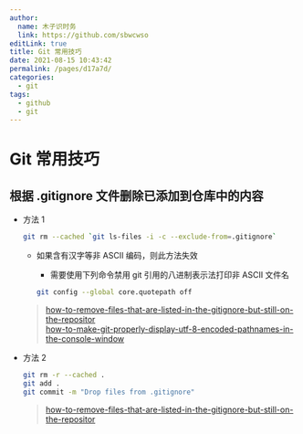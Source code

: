 ```yaml
---
author: 
  name: 木子识时务
  link: https://github.com/sbwcwso
editLink: true
title: Git 常用技巧
date: 2021-08-15 10:43:42
permalink: /pages/d17a7d/
categories: 
  - git
tags: 
  - github
  - git
---
```


# Git 常用技巧

## 根据 .gitignore 文件删除已添加到仓库中的内容

* 方法 1

  ```bash
  git rm --cached `git ls-files -i -c --exclude-from=.gitignore`
  ```

  * 如果含有汉字等非 ASCII 编码，则此方法失效
    * 需要使用下列命令禁用 git 引用的八进制表示法打印非 ASCII 文件名

    ```bash
    git config --global core.quotepath off
    ```

  > [how-to-remove-files-that-are-listed-in-the-gitignore-but-still-on-the-repositor](https://stackoverflow.com/a/13541721/11152760)  
  > [how-to-make-git-properly-display-utf-8-encoded-pathnames-in-the-console-window](https://stackoverflow.com/a/22828826/11152760)

* 方法 2

  ```bash
  git rm -r --cached .
  git add .
  git commit -m "Drop files from .gitignore"
  ```

  > [how-to-remove-files-that-are-listed-in-the-gitignore-but-still-on-the-repositor](https://stackoverflow.com/a/34435207/11152760)
